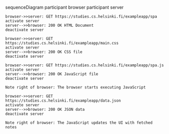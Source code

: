 sequenceDiagram
    participant browser
    participant server

    browser->>server: GET https://studies.cs.helsinki.fi/exampleapp/spa
    activate server
    server-->>browser: 200 OK HTML Document
    deactivate server

    browser->>server: GET https://studies.cs.helsinki.fi/exampleapp/main.css
    activate server
    server-->>browser: 200 OK CSS file
    deactivate server

    browser->>server: GET https://studies.cs.helsinki.fi/exampleapp/spa.js
    activate server
    server-->>browser: 200 OK JavaScript file
    deactivate server

    Note right of browser: The browser starts executing JavaScript

    browser->>server: GET https://studies.cs.helsinki.fi/exampleapp/data.json
    activate server
    server-->>browser: 200 OK JSON data
    deactivate server

    Note right of browser: The JavaScript updates the UI with fetched notes